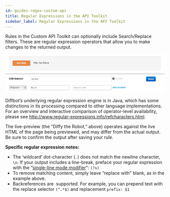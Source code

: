 ```yaml
---
id: guides-regex-custom-api
title: Regular Expressions in the API Toolkit
sidebar_label: Regular Expressions in the API Toolkit
---
```


<div class="entry-content">
		<p>Rules in the Custom API Toolkit can optionally include Search/Replace filters. These are regular expression operators that allow you to make changes to the returned output.</p>

![](/img/ss_2014-0228_68.png)

<p>Diffbot’s underlying regular expression engine is in Java, which has some distinctions in its processing compared to other language implementations. For an overview and interactive comparison of operator-level availability, please see <a href="http://www.regular-expressions.info/refcharacters.html" target="_blank">http://www.regular-expressions.info/refcharacters.html</a>.</p>
<p>The live-preview (the “Diffy the Robot,” above) operates against the live HTML of the page being previewed, and may differ from the actual output. Be sure to confirm the output after saving your rule.</p>
<p><strong>Specific regular expression notes:</strong></p>
<ul>
<li>The ‘wildcard’ dot-character (<code>.</code>) does not match the newline character, <code>\n</code>. If your output includes a line-break, preface your regular expression with the “<a href="http://www.regular-expressions.info/modifiers.html" target="_blank">single-line mode modifier</a>“: <code>(?s)</code>
</li>
<li>To remove matching content, simply leave “replace with” blank, as in the example above.</li>
<li>Backreferences are  supported. For example, you can prepend text with the replace selector <code>(^.*$)</code> and replacement <code>prefix: $1</code>
</li>
</ul>
			</div>
